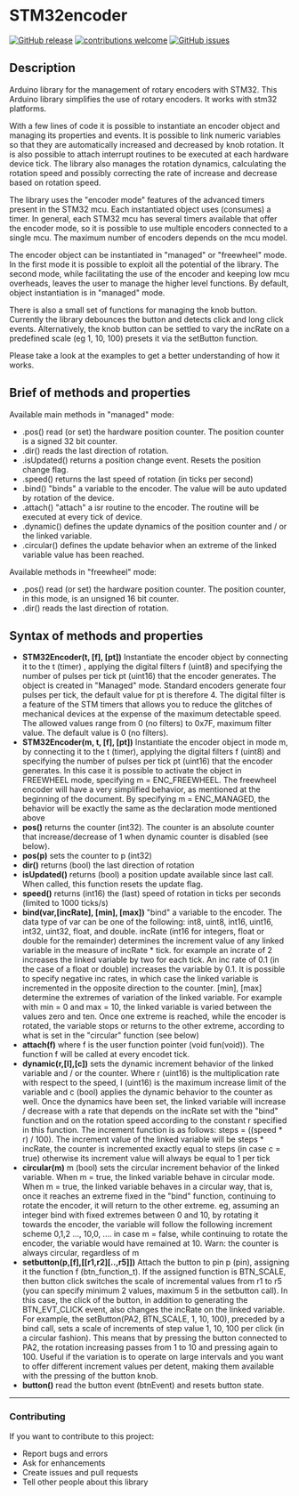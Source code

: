 # STM32encoder

[![GitHub release](https://img.shields.io/github/v/release/gianni-carbone/STM32encoder.svg)](https://github.com/gianni-carbone/STM32encoder/releases)
[![contributions welcome](https://img.shields.io/badge/contributions-welcome-brightgreen.svg?style=flat)](#Contributing)
[![GitHub issues](https://img.shields.io/github/issues/gianni-carbone/STM32encoder.svg)](https://github.com/gianni-carbone/STM32encoder/issues)

## Description
Arduino library for the management of rotary encoders with STM32. This Arduino library simplifies the use of rotary encoders. It works with stm32 platforms.

With a few lines of code it is possible to instantiate an encoder object and managing its properties and events. It is possible to link numeric variables so that they are automatically increased and decreased by knob rotation. It is also possible to attach interrupt routines to be executed at each hardware device tick. The library also manages the rotation dynamics, calculating the rotation speed and possibly correcting the rate of increase and decrease based on rotation speed.

The library uses the "encoder mode" features of the advanced timers present in the STM32 mcu. Each instantiated object uses (consumes) a timer. In general, each STM32 mcu has several timers available that offer the encoder mode, so it is possible to use multiple encoders connected to a single mcu. The maximum number of encoders depends on the mcu model.

The encoder object can be instantiated in "managed" or "freewheel" mode. In the first mode it is possible to exploit all the potential of the library. The second mode, while facilitating the use of the encoder and keeping low mcu overheads, leaves the user to manage the higher level functions. By default, object instantiation is in "managed" mode. 

There is also a small set of functions for managing the knob button. Currently the library debounces the button and detects click and long click events. Alternatively, the knob button can be settled to vary the incRate on a predefined scale (eg 1, 10, 100) presets it via the setButton function.

Please take a look at the examples to get a better understanding of how it works.

## Brief of methods and properties
Available main methods in "managed" mode:
- .pos()        read (or set) the hardware position counter. The position counter is a signed 32 bit counter.
- .dir()        reads the last direction of rotation.
- .isUpdated()  returns a position change event. Resets the position change flag.
- .speed()      returns the last speed of rotation (in ticks per second)
- .bind()       "binds" a variable to the encoder. The value will be auto updated by rotation of the device.
- .attach()     "attach" a isr routine to the encoder. The routine will be executed at every tick of device.
- .dynamic()    defines the update dynamics of the position counter and / or the linked variable.
- .circular()   defines the update behavior when an extreme of the linked variable value has been reached.

Available methods in "freewheel" mode:

- .pos()        read (or set) the hardware position counter. The position counter, in this mode, is an unsigned 16 bit counter.
- .dir()        reads the last direction of rotation.

## Syntax of methods and properties
- **STM32Encoder(t, [f], [pt])**          Instantiate the encoder object by connecting it to the t (timer) , applying the digital filters f (uint8) and specifying the number of pulses per tick pt (uint16) that the encoder generates. The object is created in "Managed" mode. Standard encoders generate four pulses per tick, the default value for pt is therefore 4. The digital filter is a feature of the STM timers that allows you to reduce the glitches of mechanical devices at the expense of the maximum detectable speed. The allowed values range from 0 (no filters) to 0x7F, maximum filter value. The default value is 0 (no filters).
- **STM32Encoder(m, t, [f], [pt])**       Instantiate the encoder object in mode m, by connecting it to the t (timer), applying the digital filters f (uint8) and specifying the number of pulses per tick pt (uint16) that the encoder generates. In this case it is possible to activate the object in FREEWHEEL mode, specifying m = ENC_FREEWHEEL. The freewheel encoder will have a very simplified behavior, as mentioned at the beginning of the document. By specifying m = ENC_MANAGED, the behavior will be exactly the same as the declaration mode mentioned above
- **pos()**                               returns the counter (int32). The counter is an absolute counter that increase/decrease of 1 when dynamic counter is disabled (see below).
- **pos(p)**                              sets the counter to p (int32)
- **dir()**                               returns (bool) the last direction of rotation
- **isUpdated()**                         returns (bool) a position update available since last call. When called, this function resets the update flag.
- **speed()**                             returns (int16) the (last) speed of rotation in ticks per seconds (limited to 1000 ticks/s)
- **bind(var,[incRate], [min], [max])**   "bind" a variable to the encoder. The data type of var can be one of the following: int8, uint8, int16, uint16, int32, uint32, float, and double. incRate (int16 for integers, float or double for the remainder) determines the increment value of any linked variable in the measure of incRate * tick. for example an incrate of 2 increases the linked variable by two for each tick. An inc rate of 0.1 (in the case of a float or double) increases the variable by 0.1. It is possible to specify negative inc rates, in which case the linked variable is incremented in the opposite direction to the counter. [min], [max] determine the extremes of variation of the linked variable. For example with min = 0 and max = 10, the linked variable is varied between the values zero and ten. Once one extreme is reached, while the encoder is rotated, the variable stops or returns to the other extreme, according to what is set in the "circular" function (see below)
- **attach(f)**                           where f is the user function pointer (void fun(void)). The function f will be called at every encodet tick. 
- **dynamic(r,[l],[c])**                  sets the dynamic increment behavior of the linked variable and / or the counter. Where r (uint16) is the multiplication rate with respect to the speed, l (uint16) is the maximum increase limit of the variable and c (bool) applies the dynamic behavior to the counter as well. Once the dynamics have been set, the linked variable will increase / decrease with a rate that depends on the incRate set with the "bind" function and on the rotation speed according to the constant r specified in this function. The increment function is as follows: steps = ((speed * r) / 100). The increment value of the linked variable will be steps * incRate, the counter is incremented exactly equal to steps (in case c = true) otherwise its increment value will always be equal to 1 per tick
- **circular(m)**                         m (bool) sets the circular increment behavior of the linked variable. When m = true, the linked variable behave in circular mode. When m = true, the linked variable behaves in a circular way, that is, once it reaches an extreme fixed in the "bind" function, continuing to rotate the encoder, it will return to the other extreme. eg, assuming an integer bind with fixed extremes between 0 and 10, by rotating it towards the encoder, the variable will follow the following increment scheme 0,1,2 ..., 10,0, .... in case m = false, while continuing to rotate the encoder, the variable would have remained at 10. Warn: the counter is always circular, regardless of m
- **setbutton(p,[f],[[r1,r2][..,r5]])**   Attach the button to pin p (pin), assigning it the function f (btn_function_t). If the assigned function is BTN_SCALE, then button click switches the scale of incremental values from r1 to r5 (you can specify minimum 2 values, maximum 5 in the setbutton call). In this case, the click of the button, in addition to generating the BTN_EVT_CLICK event, also changes the incRate on the linked variable. For example, the setButton(PA2, BTN_SCALE, 1, 10, 100), preceded by a bind call, sets a scale of increments of step value 1, 10, 100 per click (in a circular fashion). This means that by pressing the button connected to PA2, the rotation increasing passes from 1 to 10 and pressing again to 100. Useful if the variation is to operate on large intervals and you want to offer different increment values per detent, making them available with the pressing of the button knob.
- **button()**                            read the button event (btnEvent) and resets button state.

---

### Contributing

If you want to contribute to this project:
- Report bugs and errors
- Ask for enhancements
- Create issues and pull requests
- Tell other people about this library
